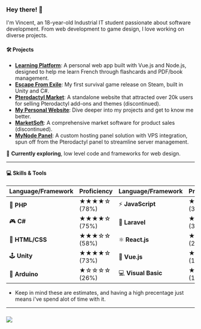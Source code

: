 ### Hey there! 👋

I'm Vincent, an 18-year-old Industrial IT student passionate about software development. From web development to game design, I love working on diverse projects.

#### 🛠️ Projects
- **[Learning Platform]([#](https://learningplatform.vincentvanhoof.be/))**: A personal web app built with Vue.js and Node.js, designed to help me learn French through flashcards and PDF/book management.
- **[Escape From Exile](https://store.steampowered.com/app/2482140/Escape_From_Exile/)**: My first survival game release on Steam, built in Unity and C#.
- **[Pterodactyl Market](#)**: A standalone website that attracted over 20k users for selling Pterodactyl add-ons and themes (discontinued).
- **[My Personal Website](https://vincentvanhoof.be/)**: Dive deeper into my projects and get to know me better.
- **[MarketSoft]([#](http://marketsoft.vincentvanhoof.be/))**: A comprehensive market software for product sales (discontinued).
- **[MyNode Panel](#)**: A custom hosting panel solution with VPS integration, spun off from the Pterodactyl panel to streamline server management.

🔭 **Currently exploring**, low level code and frameworks for web design.

---

#### 💻 Skills & Tools

| **Language/Framework** | **Proficiency** | **Language/Framework** | **Proficiency** |
|------------------------|-----------------|------------------------|-----------------|
| 🐘 **PHP**              | ★★★★☆ (78%)     | ⚡ **JavaScript**        | ★★☆☆☆ (35%)     |
| 🎮 **C#**               | ★★★★☆ (75%)     | 🎯 **Laravel**          | ★★☆☆☆ (32%)     |
| 🎨 **HTML/CSS**         | ★★★☆☆ (58%)     | ⚛️ **React.js**         | ★★☆☆☆ (24%)     |
| 🕹️ **Unity**            | ★★★★☆ (73%)     | 🌿 **Vue.js**           | ★★☆☆☆ (19%)     |
| 🔌 **Arduino**          | ★☆☆☆☆ (26%)     | 💻 **Visual Basic**      | ★☆☆☆☆ (11%)     |

* Keep in mind these are estimates, and having a high precentage just means i've spend alot of time with it.

---

<h3>
  <a href="https://github.com/DitIsVincentPM">
      <img src="https://github-profile-trophy.vercel.app/?username=DitIsVincentPM&theme=onedark&row=1&no-frame=true">
  </a>
</h3>
